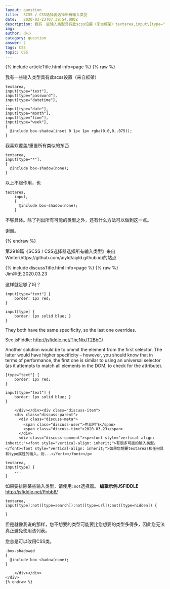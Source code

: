 ```yaml
---
layout: question
title:  SCSS / CSS选择器选择所有输入类型
date:   2020-03-23T07:39:54.000Z
description: 我有一些输入类型具有此scss设置（来自框架）textarea,input\[type="text"\],input\[type="password"\]...
img: 
author: 小小
category: question
answer: 2
tags: CSS
topic: CSS
---
```

<div class="article-root">
  <div class="article">
    {% include articleTitle.html info=page %}
    {% raw %}
    <div class="article-content"><p><font style="vertical-align: inherit;"><font style="vertical-align: inherit;">我有一些输入类型具有此scss设置（来自框架）</font></font></p>

<pre><code>textarea,<font></font>
input[type="text"],<font></font>
input[type="password"],<font></font>
input[type="datetime"],<font></font>
...<font></font>
input[type="date"],<font></font>
input[type="month"],<font></font>
input[type="time"],<font></font>
input[type="week"],<font></font>
{<font></font>
  @include box-shadow(inset 0 1px 1px rgba(0,0,0,.075));<font></font>
}<font></font>
</code></pre>

<p><font style="vertical-align: inherit;"><font style="vertical-align: inherit;">我喜欢覆盖/重置所有类似的东西</font></font></p>

<pre><code>textarea,<font></font>
input[type="*"],<font></font>
{<font></font>
  @include box-shadow(none);<font></font>
}<font></font>
</code></pre>

<p><font style="vertical-align: inherit;"><font style="vertical-align: inherit;">以上不起作用，也</font></font></p>

<pre><code>textarea,<font></font>
    input,<font></font>
    {<font></font>
      @include box-shadow(none);<font></font>
    }<font></font>
</code></pre>

<p><font style="vertical-align: inherit;"><font style="vertical-align: inherit;">不够具体。</font><font style="vertical-align: inherit;">除了列出所有可能的类型之外，还有什么方法可以做到这一点。</font></font></p>

<p><font style="vertical-align: inherit;"><font style="vertical-align: inherit;">谢谢。</font></font></p></div>
    {% endraw %}
  </div>
  <p class="winter_mark">第2918篇《SCSS / CSS选择器选择所有输入类型》来自Winter(https://github.com/aiyld/aiyld.github.io)的站点</p>
  <div class="discuss-wrapper">
    {% include discussTitle.html info=page %}
    {% raw %}
    <div class="discuss-list">
    <div class="discuss-item">
        <div class="discuss-parent">
          <div class="discuss-meta">
            <span class="discuss-user">Jim神无</span>
            <span class="discuss-time">2020.03.23</span>
          </div>
          <div class="discuss-comment"><p><font style="vertical-align: inherit;"><font style="vertical-align: inherit;">这样就足够了吗？</font></font></p>

<pre><code>input[type="text"] {<font></font>
    border: 1px red;<font></font>
}<font></font>
<font></font>
input[type] {<font></font>
    border: 1px solid blue; }<font></font>
}<font></font>
</code></pre>

<p>They both have the same specificity, so the last one overrides.</p>

<p>See jsFiddle: <a href="http://jsfiddle.net/TheNix/T2BbG/" rel="noreferrer">http://jsfiddle.net/TheNix/T2BbG/</a></p>

<p>Another solution would be to ommit the element from the first selector. The latter would have higher specificity – however, you should know that in terms of performance, the first one is similar to using an universal selector (as it attempts to match all elements in the DOM, to check for the attribute).</p>

<pre><code>[type="text"] {<font></font>
    border: 1px red;<font></font>
}<font></font>
<font></font>
input[type="text"] {<font></font>
    border: 1px solid blue; }<font></font>
}<font></font>
</code></pre></div>
        </div></div><div class="discuss-item">
        <div class="discuss-parent">
          <div class="discuss-meta">
            <span class="discuss-user">老丝阿飞</span>
            <span class="discuss-time">2020.03.23</span>
          </div>
          <div class="discuss-comment"><p><font style="vertical-align: inherit;"><font style="vertical-align: inherit;">有很多可能的输入类型。</font><font style="vertical-align: inherit;">如果您想要textareas和任何具有type属性的输入，则...</font></font></p>

<pre><code>textarea,<font></font>
input[type] {<font></font>
    ...<font></font>
}<font></font>
</code></pre>

<p><font style="vertical-align: inherit;"><font style="vertical-align: inherit;">如果要排除某些输入类型，请使用</font></font><code>:not</code><font style="vertical-align: inherit;"><font style="vertical-align: inherit;">选择器。
</font></font><strong><font style="vertical-align: inherit;"><font style="vertical-align: inherit;">编辑示例JSFIDDLE </font></font></strong> <a href="http://jsfiddle.net/Pnbb8/"><font style="vertical-align: inherit;"><font style="vertical-align: inherit;">http://jsfiddle.net/Pnbb8/</font></font></a></p>

<pre><code>textarea,<font></font>
input[type]:not([type=search]):not([type=url]):not([type=hidden]) {<font></font>
<font></font>
}<font></font>
</code></pre>

<p><font style="vertical-align: inherit;"><font style="vertical-align: inherit;">但是就像我说的那样，您不想要的类型可能要比您想要的类型多得多，因此您无法真正避免使用该列表。</font></font></p>

<p><font style="vertical-align: inherit;"><font style="vertical-align: inherit;">您总是可以改用CSS类。</font></font></p>

<pre><code>.box-shadowed<font></font>
{<font></font>
  @include box-shadow(none);<font></font>
}<font></font>
</code></pre></div>
        </div></div>
    </div>
    {% endraw %}
  </div>
<div>
